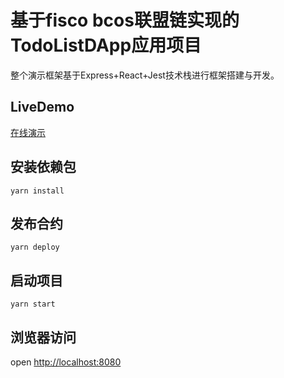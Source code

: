 # 基于fisco bcos联盟链实现的TodoListDApp应用项目

整个演示框架基于Express+React+Jest技术栈进行框架搭建与开发。

## LiveDemo

[在线演示](http://bcos.hackdapp.com)

## 安装依赖包

```
yarn install
```

## 发布合约

```
yarn deploy
```

## 启动项目

```
yarn start
```

## 浏览器访问

open [http://localhost:8080](http://localhost:8080)
